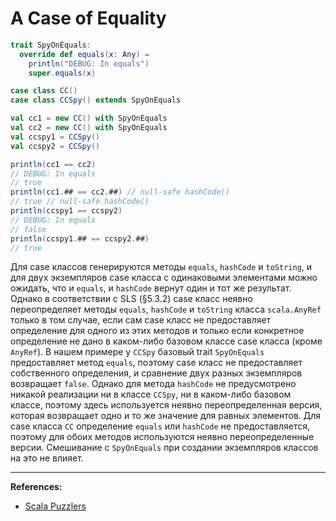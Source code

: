 # A Case of Equality

```scala
trait SpyOnEquals:
  override def equals(x: Any) =
    println("DEBUG: In equals")
    super.equals(x)

case class CC()
case class CCSpy() extends SpyOnEquals

val cc1 = new CC() with SpyOnEquals
val cc2 = new CC() with SpyOnEquals
val ccspy1 = CCSpy()
val ccspy2 = CCSpy()

println(cc1 == cc2)
// DEBUG: In equals
// true
println(cc1.## == cc2.##) // null-safe hashCode()
// true // null-safe hashCode()
println(ccspy1 == ccspy2)
// DEBUG: In equals
// false
println(ccspy1.## == ccspy2.##)
// true
```

Для case классов генерируются методы `equals`, `hashCode` и `toString`, 
и для двух экземпляров case класса с одинаковыми элементами можно ожидать, 
что и `equals`, и `hashCode` вернут один и тот же результат. 
Однако в соответствии с SLS (§5.3.2) case класс неявно переопределяет методы 
`equals`, `hashCode` и `toString` класса `scala.AnyRef` только в том случае, 
если сам case класс не предоставляет определение для одного из этих методов 
и только если конкретное определение не дано в каком-либо базовом классе case класса (кроме `AnyRef`). 
В нашем примере у `CCSpy` базовый trait `SpyOnEquals` предоставляет метод `equals`, 
поэтому case класс не предоставляет собственного определения, 
и сравнение двух разных экземпляров возвращает `false`. 
Однако для метода `hashCode` не предусмотрено никакой реализации ни в классе `CCSpy`, 
ни в каком-либо базовом классе, 
поэтому здесь используется неявно переопределенная версия, 
которая возвращает одно и то же значение для равных элементов. 
Для case класса `CC` определение `equals` или `hashCode` не предоставляется, 
поэтому для обоих методов используются неявно переопределенные версии. 
Смешивание с `SpyOnEquals` при создании экземпляров классов на это не влияет.


---

**References:**
- [Scala Puzzlers](https://scalapuzzlers.com/index.html#pzzlr-011)
